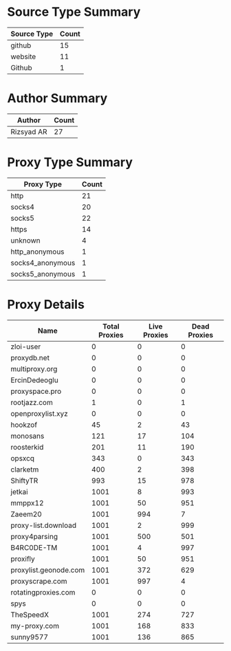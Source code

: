 # Source Type Summary

| Source Type | Count |
|-------------|-------|
| github | 15 |
| website | 11 |
| Github | 1 |


# Author Summary

| Author | Count |
|--------|-------|
| Rizsyad AR | 27 |


# Proxy Type Summary

| Proxy Type | Count |
|------------|-------|
| http | 21 |
| socks4 | 20 |
| socks5 | 22 |
| https | 14 |
| unknown | 4 |
| http_anonymous | 1 |
| socks4_anonymous | 1 |
| socks5_anonymous | 1 |


# Proxy Details

| Name | Total Proxies | Live Proxies | Dead Proxies |
|------|---------------|--------------|---------------|
| zloi-user | 0 | 0 | 0 |
| proxydb.net | 0 | 0 | 0 |
| multiproxy.org | 0 | 0 | 0 |
| ErcinDedeoglu | 0 | 0 | 0 |
| proxyspace.pro | 0 | 0 | 0 |
| rootjazz.com | 1 | 0 | 1 |
| openproxylist.xyz | 0 | 0 | 0 |
| hookzof | 45 | 2 | 43 |
| monosans | 121 | 17 | 104 |
| roosterkid | 201 | 11 | 190 |
| opsxcq | 343 | 0 | 343 |
| clarketm | 400 | 2 | 398 |
| ShiftyTR | 993 | 15 | 978 |
| jetkai | 1001 | 8 | 993 |
| mmppx12 | 1001 | 50 | 951 |
| Zaeem20 | 1001 | 994 | 7 |
| proxy-list.download | 1001 | 2 | 999 |
| proxy4parsing | 1001 | 500 | 501 |
| B4RC0DE-TM | 1001 | 4 | 997 |
| proxifly | 1001 | 50 | 951 |
| proxylist.geonode.com | 1001 | 372 | 629 |
| proxyscrape.com | 1001 | 997 | 4 |
| rotatingproxies.com | 0 | 0 | 0 |
| spys | 0 | 0 | 0 |
| TheSpeedX | 1001 | 274 | 727 |
| my-proxy.com | 1001 | 168 | 833 |
| sunny9577 | 1001 | 136 | 865 |

